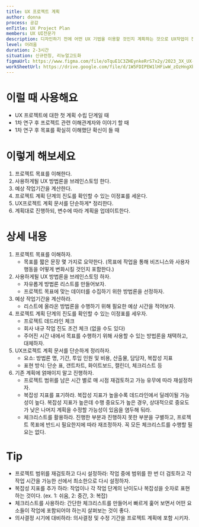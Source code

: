 ```yaml
---
title: UX 프로젝트 계획
author: donna
process: 공감
enTitle: UX Project Plan
members: UX UI전문가
description: 디자인하기 전에 어떤 UX 기법을 이용할 것인지 계획하는 것으로 UX작업이 전체 프로젝트 타임 라인 안에 어떻게 포함되는지 이해하고 UX작업을 어떻게 할 것인지 계획하도록 도와주는 것
level: 어려움
duration: 2-3시간
situation: 신규런칭, 리뉴얼고도화
figmaUrl: https://www.figma.com/file/oTquE1C3ZHEynkeRrS7x2y/2023_3X_UX-Card_WorkSheet_Ver.3?node-id=11%3A86&t=S78VoafWiPUw20Ek-1
workSheetUrl: https://drive.google.com/file/d/1W5FDIPEW1lHFiwW_zOzHngXblgRWnFlD/view?usp=sharing
---
```

<!-- 프로세스별 보기: 공감, 설계, 프로토타입, 테스트 -->
<!--duration은 분단위로 숫자만 적어주세요-->
<!--level: 쉬움, 중간, 어려움-->

# 이럴 때 사용해요

- UX 프로젝트에 대한 첫 계획 수립 단계일 때
- 1차 연구 후 프로젝트 관련 이해관계자와 이야기 할 때 
- 1차 연구 후 목표를 확실히 이해했단 확신이 들 때

# 이렇게 해보세요

1. 프로젝트 목표를 이해한다. 
2. 사용하게될 UX 방법론을 브레인스토밍 한다. 
3. 예상 작업기간을 계산한다. 
4. 프로젝트 계획 단계의 진도를 확인할 수 있는 이정표를 세운다. 
5. UX프로젝트 계획 문서를 단순하게* 정리한다. 
6. 계획대로 진행하되, 변수에 따라 계획을 업데이트한다.

# 상세 내용
1. 프로젝트 목표를 이해하자.
    - 목표를 짧은 문장 몇 가지로 요약한다. (목표에 작업을 통해 비즈니스와 사용자 행동을 어떻게 변화시킬 것인지 포함한다.)
2. 사용하게될 UX 방법론을 브레인스토밍 하자.
    - 자유롭게 방법론 리스트를 만들어보자.
    - 프로젝트 목표에 맞는 데이터를 수집하기 위한 방법론을 선정하자.
3. 예상 작업기간을 계산하라.
    - 리스트에 올라온 방법론을 수행하기 위해 필요한 예상 시간을 적어보자.
4. 프로젝트 계획 단계의 진도를 확인할 수 있는 이정표를 세우자.
    - 프로젝트 데드라인 체크
    - 회사 내규 작업 진도 조건 체크 (없을 수도 있다)
    - 주어진 시간 내에서 목표를 수행하기 위해 사용할 수 있는 방법론을 채택하고, 대체하자.
5. UX프로젝트 계획 문서를 단순하게 정리하자.
    - 요소: 방법론 명, 기간, 투입 인원 및 비용, 산출물, 담당자, 복잡성 지표
    - 표현 방식: 단순 표, 갠트차트, 화이트보드, 캘린더, 체크리스트 등
6. 기존 계획에 얽매이지 말고 진행하자.
    - 프로젝트 범위를 남은 시간 별로 매 시점 재검토하고 가능 유무에 따라 재설정하자.
    - 복잡성 지표를 표기하라. 복잡성 지표가 높을수록 데드라인에서 딜레이될 가능성이 높다. 복잡성 지표가 높은데 수행 중요도가 높은 경우, 상대적으로 중요도가 낮은 나머지 계획을 수정할 가능성이 있음을 염두해 둬라.
    -  체크리스트를 활용하라. 진행한 부분과 진행하지 못한 부분을 구별하고, 프로젝트 목표에 반드시 필요한지에 따라 재조정하자. 꼭 모든 체크리스트를 수행할 필요는 없다.

# Tip
- 프로젝트 범위를 재검토하고 다시 설정하라: 작업 중에 범위를 한 번 더 검토하고 각 작업 시간을 가능한 선에서 최소한으로 다시 설정하자.
- 복잡성 지표를 추가 하라: 작업이나 각 작업 단계의 난이도나 복잡성을 숫자로 표현하는 것이다. (ex. 1: 쉬움, 2: 중간, 3: 복잡)
- 체크리스트를 사용하라: 간단한 체크리스트를 만들어서 빠르게 훑어 보면서 어떤 요소들이 작업에 포함되어야 하는지 살펴보는 것이 좋다.
- 의사결정 시기에 대비하라: 의사결정 및 수정 기간을 프로젝트 계획에 포함 시키자.